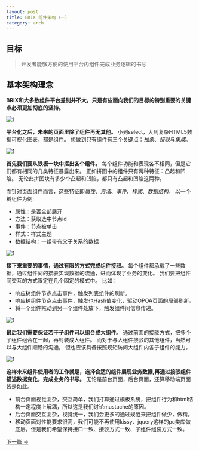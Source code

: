 ```yaml
---
layout: post
title: BRIX 组件架构（一）
category: arch
---
```


## 目标

> 开发者能够方便的使用平台内组件完成业务逻辑的书写

## 基本架构理念

**BRIX和大多数组件平台差别并不大，只是有些面向我们的目标的特别重要的关键点必须更加彻底的坚持。**

![1](/brix/assets/img/brix-arch/1/1.png)

**平台化之后，未来的页面里除了组件再无其他。**
小到select，大到复杂HTML5数据可视化图表，都是组件。
想做到只有组件有三个关键点：*抽象*、*接驳*与*集成*。

![1](/brix/assets/img/brix-arch/1/2.png)

**首先我们要从铁板一块中抠出各个组件。**
每个组件功能和表现各不相同，但是它们都有相同的几类特征暴露出来。
正如拼图中的组件只有两种特征：凸起和凹陷。
无论此拼图块有多少个凸起和凹陷，都只有凸起和凹陷这两种。

而针对页面组件而言，这些特征即*属性*、*方法*、*事件*、*样式*、*数据结构*。
以一个树组件为例:

 - 属性：是否全部展开
 - 方法：获取选中节点id
 - 事件：节点被单击
 - 样式：样式主题
 - 数据结构：一组带有父子关系的数据

![1](/brix/assets/img/brix-arch/1/3.png)

**接下来重要的事情，通过有限的方式完成组件接驳。**
每个组件都承载了一些数据，通过组件间的接驳实现数据的流通，进而体现了业务的变化。
我们要把组件间交互的方式限定在几个固定的模式中。
比如：

- 响应树组件节点点击事件，触发列表组件的刷新。
- 响应树组件节点点击事件，触发也Hash值变化，驱动OPOA页面的局部刷新。
- 将一个组件拖动到另一个组件处放下，触发组件间信息传递。

![1](/brix/assets/img/brix-arch/1/4.png)

**最后我们需要保证若干子组件可以组合成大组件。**
通过前面的接驳方式，把多个子组件组合在一起，再封装成大组件。
而对于与大组件接驳的其他组件，当然可以与大组件顺畅的沟通，
但也应该具备按照规矩访问大组件内各子组件的能力。

![1](/brix/assets/img/brix-arch/1/5.png)

**这样未来组件使用者的工作就是，选择合适的组件展现业务数据,再通过接驳组件描述数据变化，完成业务的书写。**
无论是前台页面，后台页面，还算移动端页面皆是如此。

 - 前台页面视觉复杂，交互简单，我们打算通过模板系统，把组件行为和html结构一定程度上解耦，所以这是我们讨论mustache的原因。
 - 后台页面交互复杂，视觉统一，我们会更多的通过规范来把组件做少，做精。
 - 移动页面对性能要求很高，我们可能不再使用kissy、jquery这样的pc类库做底层，但是我们希望保持接口一致、接驳方式一致、子组件组装方式一致。

<div class="bottom-nav">
    <a rel="next" href="/brix{{page.next.url}}">下一篇 &rarr;</a>
</div>